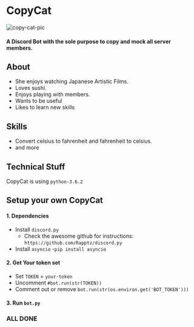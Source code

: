 # CopyCat
![copy-cat-pic](https://cdn.discordapp.com/app-icons/578713035028430883/893f1d669017a0176bbaca7be2385986.png?size=256")
#### A Discord Bot with the sole purpose to copy and mock all server members.
## About
- She enjoys watching Japanese Artistic Films.
- Loves sushi.
- Enjoys playing with members.
- Wants to be useful
- Likes to learn new skills

## Skills
- Convert celsius to fahrenheit and fahrenheit to celsius.
- and more

## Technical Stuff
CopyCat is using `python-3.6.2` 
## Setup your own CopyCat
#### 1. Dependencies 
- Install `discord.py`
  - Check the awesome github for instructions: `https://github.com/Rapptz/discord.py`
- Install `asyncio`
  -`pip install asyncio`
#### 2. Get Your token set
- Set `TOKEN` = `your-token`
- Uncomment `#bot.run(str(TOKEN))`
- Comment out or remove  `bot.run(str(os.environ.get('BOT_TOKEN')))`
#### 3. Run `bot.py`
### ALL DONE
